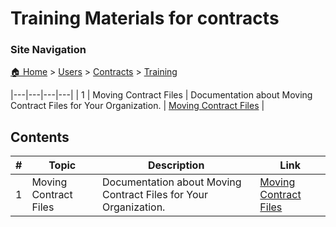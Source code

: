 # Training Materials for contracts

### Site Navigation
[🏠 Home](../../../README.md) > [Users](../../README.md) > [Contracts](../README.md) > [Training](README.md)

|---|---|---|---|
| 1 | Moving Contract Files | Documentation about Moving Contract Files for Your Organization. | [Moving Contract Files](moving-contract-files.md) |

## Contents

| **#** | **Topic** | **Description** | **Link** |
|---|---|---|---|
| 1 | Moving Contract Files | Documentation about Moving Contract Files for Your Organization. | [Moving Contract Files](moving-contract-files.md) |